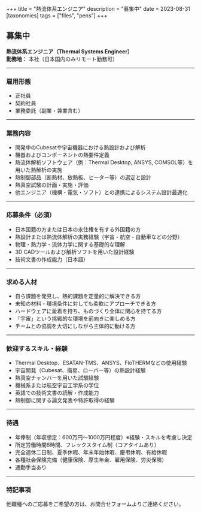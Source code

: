 +++
title = "熱流体系エンジニア"
description = "募集中"
date = 2023-08-31
[taxonomies]
tags = ["files", "pens"]
+++

## 募集中  
**熱流体系エンジニア（Thermal Systems Engineer）**  
**勤務地：** 本社（日本国内のみリモート勤務可）

---

### 雇用形態  
- 正社員  
- 契約社員  
- 業務委託（副業・兼業含む）

---

### 業務内容  
- 開発中のCubesatや宇宙機器における熱設計および解析  
- 機器およびコンポーネントの熱要件定義  
- 熱流体解析ソフトウェア（例：Thermal Desktop, ANSYS, COMSOL等）を用いた熱解析の実施  
- 熱制御部品（断熱材、放熱板、ヒーター等）の選定と設計  
- 熱真空試験の計画・実施・評価  
- 他エンジニア（機構・電気・ソフト）との連携によるシステム設計最適化

---

### 応募条件（必須）  
- 日本国籍の方または日本の永住権を有する外国籍の方  
- 熱設計または熱流体解析の実務経験（宇宙・航空・自動車などの分野）  
- 物理・熱力学・流体力学に関する基礎的な理解  
- 3D CADツールおよび解析ソフトを用いた設計経験  
- 技術文書の作成能力（日本語）

---

### 求める人材  
- 自ら課題を発見し、熱的課題を定量的に解決できる方  
- 未知の材料・環境条件に対しても柔軟にアプローチできる方  
- ハードウェアに愛着を持ち、ものづくり全体に関心を持てる方  
- 「宇宙」という挑戦的な環境を前向きに楽しめる方  
- チームとの協調を大切にしながら主体的に動ける方

---

### 歓迎するスキル・経験  
- Thermal Desktop、ESATAN-TMS、ANSYS、FloTHERMなどの使用経験  
- 宇宙開発（Cubesat、衛星、ローバー等）の熱設計経験  
- 熱真空チャンバーを用いた試験経験  
- 機械系または航空宇宙工学系の学位  
- 英語での技術文書の読解・作成能力  
- 熱制御に関する論文発表や特許取得の経験

---

### 待遇  
- 年俸制（年収想定：600万円〜1000万円程度）※経験・スキルを考慮し決定  
- 所定労働時間8時間、フレックスタイム制（コアタイムあり）  
- 完全週休二日制、夏季休暇、年末年始休暇、慶弔休暇、有給休暇  
- 各種社会保険完備（健康保険、厚生年金、雇用保険、労災保険）  
- 通勤手当あり

---

### 特記事項  
他職種へのご応募をご希望の方は、お問合せフォームよりご連絡ください。
